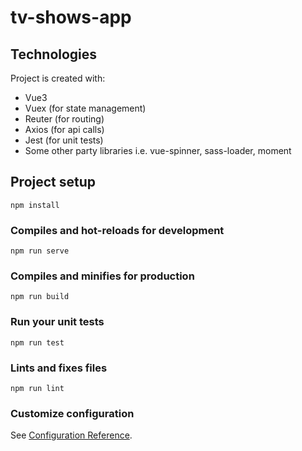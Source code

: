 # tv-shows-app

## Technologies
Project is created with:
* Vue3
* Vuex (for state management)
* Reuter (for routing) 
* Axios (for api calls)
* Jest (for unit tests)
* Some other party libraries i.e. vue-spinner, sass-loader, moment

## Project setup
```
npm install
```

### Compiles and hot-reloads for development
```
npm run serve
```

### Compiles and minifies for production
```
npm run build
```

### Run your unit tests
```
npm run test
```

### Lints and fixes files
```
npm run lint
```

### Customize configuration
See [Configuration Reference](https://cli.vuejs.org/config/).
